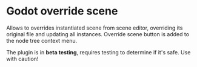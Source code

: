 # Godot override scene

Allows to overrides instantiated scene from scene editor, overriding its original file and updating all instances.
Override scene button is added to the node tree context menu.

The plugin is in **beta testing**, requires testing to determine if it's safe. Use with caution!